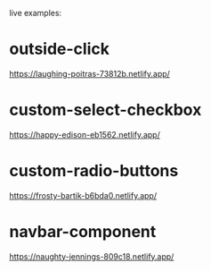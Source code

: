 live examples:

# outside-click
https://laughing-poitras-73812b.netlify.app/

# custom-select-checkbox
https://happy-edison-eb1562.netlify.app/

# custom-radio-buttons
https://frosty-bartik-b6bda0.netlify.app/

# navbar-component
https://naughty-jennings-809c18.netlify.app/

